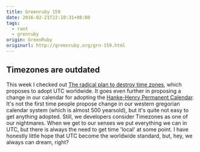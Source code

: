 ```yaml
---
title: Greenruby 159
date: 2016-02-21T22:10:31+08:00
tags:
  - rant
  - grenruby
origin: GreenRuby
originurl: http://greenruby.org/grn-159.html
---
```

## Timezones are outdated

This week I checked out [The radical plan to destroy time
zones][timezoneplan], which proposes to adopt UTC worldwide. It goes even
further in proposing a change in our calendar for adopting the [Hanke-Henry
Permanent Calendar][hankehenry]. It's not the first time people propose change
in our western gregorian calendar system (which is almost 500 yearsold), but
it's quite not easy to get anything adopted.
Still, we developers consider Timezones as one of our nightmares. When we get
to our senses we put everything we can in UTC, but there is always the need to
get time 'local' at some point. I have honestly little hope that UTC become
the worldwide standard, but, hey, we always can dream, right?

[timezoneplan]: https://www.washingtonpost.com/news/worldviews/wp/2016/02/12/the-radical-plan-to-destroy-time-zones-2/
[hankehenry]: https://en.wikipedia.org/wiki/Hanke-Henry_Permanent_Calendar
